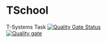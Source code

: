 # TSchool
T-Systems Task
[![Quality Gate Status](http://localhost:9000/api/project_badges/measure?project=org.tsystems%3Atschool&metric=alert_status)](http://localhost:9000/dashboard?id=org.tsystems%3Atschool)  
[![Quality gate](http://localhost:9000/api/project_badges/quality_gate?project=org.tsystems%3Atschool)](http://localhost:9000/dashboard?id=org.tsystems%3Atschool)  
